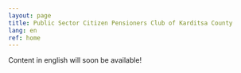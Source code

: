 ```yaml
---
layout: page
title: Public Sector Citizen Pensioners Club of Karditsa County
lang: en
ref: home 
---
```


Content in english will soon be available!